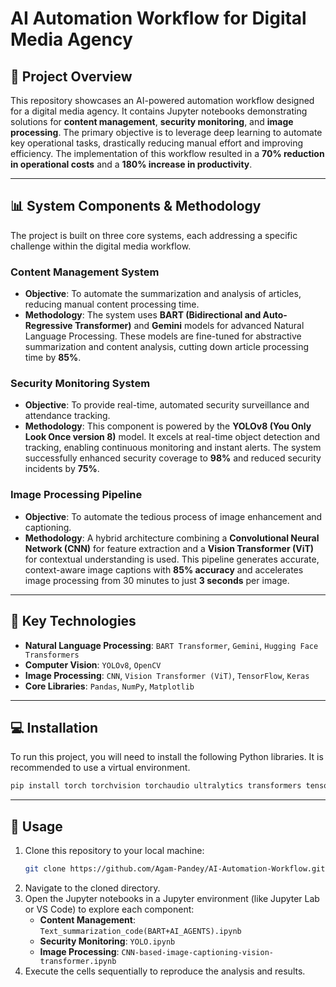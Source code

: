 # AI Automation Workflow for Digital Media Agency

## 📝 Project Overview

This repository showcases an AI-powered automation workflow designed for a digital media agency. It contains Jupyter notebooks demonstrating solutions for **content management**, **security monitoring**, and **image processing**. The primary objective is to leverage deep learning to automate key operational tasks, drastically reducing manual effort and improving efficiency. The implementation of this workflow resulted in a **70% reduction in operational costs** and a **180% increase in productivity**.

-----

## 📊 System Components & Methodology

The project is built on three core systems, each addressing a specific challenge within the digital media workflow.

### **Content Management System**

  * **Objective**: To automate the summarization and analysis of articles, reducing manual content processing time.
  * **Methodology**: The system uses **BART (Bidirectional and Auto-Regressive Transformer)** and **Gemini** models for advanced Natural Language Processing. These models are fine-tuned for abstractive summarization and content analysis, cutting down article processing time by **85%**.

### **Security Monitoring System**

  * **Objective**: To provide real-time, automated security surveillance and attendance tracking.
  * **Methodology**: This component is powered by the **YOLOv8 (You Only Look Once version 8)** model. It excels at real-time object detection and tracking, enabling continuous monitoring and instant alerts. The system successfully enhanced security coverage to **98%** and reduced security incidents by **75%**.

### **Image Processing Pipeline**

  * **Objective**: To automate the tedious process of image enhancement and captioning.
  * **Methodology**: A hybrid architecture combining a **Convolutional Neural Network (CNN)** for feature extraction and a **Vision Transformer (ViT)** for contextual understanding is used. This pipeline generates accurate, context-aware image captions with **85% accuracy** and accelerates image processing from 30 minutes to just **3 seconds** per image.

-----

## 🧠 Key Technologies

  * **Natural Language Processing**: `BART Transformer`, `Gemini`, `Hugging Face Transformers`
  * **Computer Vision**: `YOLOv8`, `OpenCV`
  * **Image Processing**: `CNN`, `Vision Transformer (ViT)`, `TensorFlow`, `Keras`
  * **Core Libraries**: `Pandas`, `NumPy`, `Matplotlib`

-----

## 💻 Installation

To run this project, you will need to install the following Python libraries. It is recommended to use a virtual environment.

```bash
pip install torch torchvision torchaudio ultralytics transformers tensorflow opencv-python pandas numpy matplotlib
```

-----

## 🚀 Usage

1.  Clone this repository to your local machine:
    ```bash
    git clone https://github.com/Agam-Pandey/AI-Automation-Workflow.git
    ```
2.  Navigate to the cloned directory.
3.  Open the Jupyter notebooks in a Jupyter environment (like Jupyter Lab or VS Code) to explore each component:
      * **Content Management**: `Text_summarization_code(BART+AI_AGENTS).ipynb`
      * **Security Monitoring**: `YOLO.ipynb`
      * **Image Processing**: `CNN-based-image-captioning-vision-transformer.ipynb`
4.  Execute the cells sequentially to reproduce the analysis and results.
